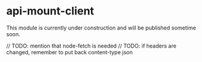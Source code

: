 # api-mount-client

This module is currently under construction and will be published sometime soon.

// TODO: mention that node-fetch is needed
// TODO: if headers are changed, remember to put back content-type json
